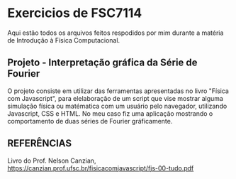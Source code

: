 # Exercicios de FSC7114
Aqui estão todos os arquivos feitos respodidos por mim durante a matéria de Introdução à Física Computacional.

## Projeto - Interpretação gráfica da Série de Fourier
O projeto consiste em utilizar das ferramentas apresentadas no livro "Física com Javascript", para elelaboração de um script que vise mostrar alguma simulação física ou matématica com um usuário pelo navegador, utilizando Javascript, CSS e HTML.
No meu caso fiz uma aplicação mostrando o comportamento de duas séries de Fourier gráficamente. 

## REFERÊNCIAS 
Livro do Prof. Nelson Canzian,
https://canzian.prof.ufsc.br/fisicacomjavascript/fjs-00-tudo.pdf

